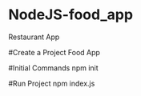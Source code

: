 # NodeJS-food_app
Restaurant App

#Create a Project
Food App

#Initial Commands
npm init 

#Run Project
npm index.js
